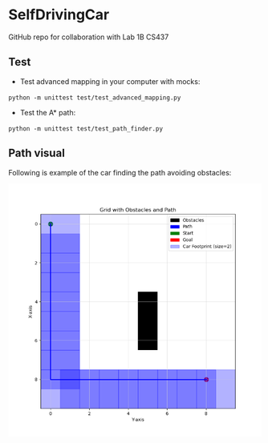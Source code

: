# SelfDrivingCar
GitHub repo for collaboration with Lab 1B CS437


## Test
- Test advanced mapping in your computer with mocks:

`python -m unittest test/test_advanced_mapping.py`


- Test the A* path:

`python -m unittest test/test_path_finder.py`


## Path visual
Following is example of the car finding the path avoiding obstacles:

<img src="./car_footprint_figure.png" width="800px"/>